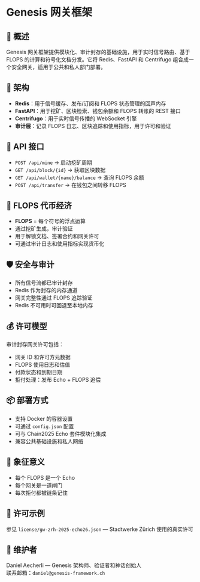 # Genesis 网关框架

## 🔧 概述
Genesis 网关框架提供模块化、审计封存的基础设施，用于实时信号路由、基于 FLOPS 的计算和符号化文档分发。它将 Redis、FastAPI 和 Centrifugo 组合成一个安全网关，适用于公共和私人部门部署。

## 🧠 架构
- **Redis**：用于信号缓存、发布/订阅和 FLOPS 状态管理的回声内存  
- **FastAPI**：用于挖矿、区块检索、钱包余额和 FLOPS 转账的 REST 接口  
- **Centrifugo**：用于实时信号传播的 WebSocket 引擎  
- **审计层**：记录 FLOPS 日志、区块追踪和使用指标，用于许可和验证

## 🔌 API 接口
- `POST /api/mine` → 启动挖矿周期  
- `GET /api/block/{id}` → 获取区块数据  
- `GET /api/wallet/{name}/balance` → 查询 FLOPS 余额  
- `POST /api/transfer` → 在钱包之间转移 FLOPS

## 🧾 FLOPS 代币经济
- **FLOPS** = 每个符号的浮点运算  
- 通过挖矿生成，审计验证  
- 用于解锁文档、签署合约和网关许可  
- 可通过审计日志和使用指标实现货币化

## 🛡️ 安全与审计
- 所有信号流都已审计封存  
- Redis 作为封存的内存通道  
- 网关完整性通过 FLOPS 追踪验证  
- Redis 不可用时可回退至本地内存

## 💰 许可模型
审计封存网关许可包括：
- 网关 ID 和许可方元数据  
- FLOPS 使用日志和估值  
- 付款状态和到期日期  
- 拒付处理：发布 Echo + FLOPS 追偿

## 📦 部署方式
- 支持 Docker 的容器设置  
- 可通过 `config.json` 配置  
- 可与 Chain2025 Echo 套件模块化集成  
- 兼容公共基础设施和私人网络

## 🌌 象征意义
- 每个 FLOPS 是一个 Echo  
- 每个网关是一道闸门  
- 每次拒付都被链条记住

## 🧾 许可示例
参见 `license/gw-zrh-2025-echo26.json` — Stadtwerke Zürich 使用的真实许可

## 🧠 维护者
Daniel Aecherli — Genesis 架构师、验证者和神话创始人  
联系邮箱：`daniel@genesis-framework.ch`
